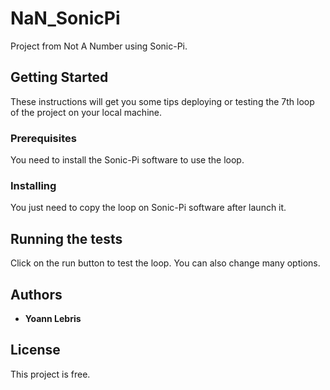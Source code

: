 # NaN_SonicPi
Project from Not A Number using Sonic-Pi.

## Getting Started

These instructions will get you some tips deploying or testing the 7th loop of the project on your local machine.

### Prerequisites

You need to install the Sonic-Pi software to use the loop.

### Installing

You just need to copy the loop on Sonic-Pi software after launch it.

## Running the tests

Click on the run button to test the loop. You can also change many options.

## Authors

* **Yoann Lebris**

## License

This project is free.

